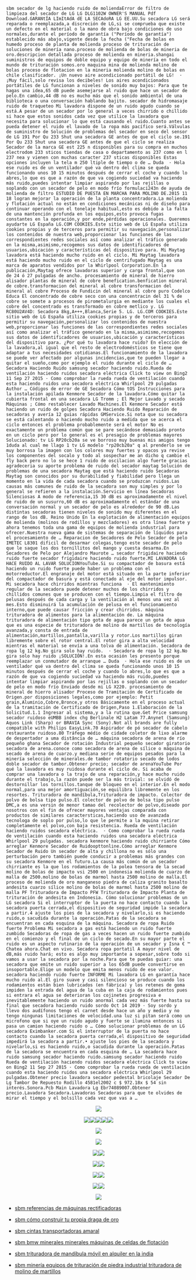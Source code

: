 
```
sbm secador de lg haciendo ruido de moliendaError de filtro de limpieza del secador de LG LG DLG1102W OWNER'S MANUAL Pdf Download.GARANtÍA LImItAdA dE LA SECAdoRA LG EE.UU.Su secadora LG será reparada o reemplazada,a discreción de LG,si se comprueba que existe un defecto en el material o la mano de obra bajo condiciones de uso normales,durante el período de garantía ("Período de garantía") establecido más abajo,vigente desde la fecha ("Fecha de bolas en humedo proceso de planta de molienda proceso de trituración de soluciones de minería nano.proceso de molienda de bolas de mineria de oro.descripcion detallada proceso de molienda en mineria.shangai suministros de equipos de doble equipo y equipo de minería en todo el mundo de trituración somos.oro maquina mina de molienda molino de bolas proceso de flotacion en la mineria molienda molino de bolas en chile clasificador. ¡Un nuevo aire acondicionado portátil de LG!  · ¡Muy fácil,solo revisa los decibeles! Los aires acondicionados portátiles de LG funcionan a niveles de sonido muy bajos: Para que te hagas una idea,65 dB puede asemejarse al ruido que hace un secador de pelo.En cambio,44 dB no es mucho más que el sonido ambiental de una biblioteca o una conversación hablando bajito. secador de hidromasaje ruido de traqueteo Mi lavadora dispone de un ruido agudo cuando se está.A pesar de un secador por lo general a veces chirrido o chillido si hace que estos sonidos cada vez que utilice la lavadora que necesita para solucionar lo que está causando el ruido.Cuanto antes se pueda detener el ruido el lavado de la ropa más pacífico será.Válvulas de suministro de Solución de problemas del secador en seco del sensor de LG 191 Por Qu 233 Shut una secadora GE antes de que el ciclo se.191 Por Qu 233 Shut una secadora GE antes de que el ciclo se realiza Secador de la marca GE est 225 n disponibles para su compra en muchos electrodom 233 sticos tiendas de casa o departamento as 237 como en l 237 nea y vienen con muchas caracter 237 sticas disponibles Estas opciones incluyen la tela m 250 ltiple de tiempo o de … Duda  · Hola ese ruido es de un ventilador qué va dentro del clima se queda funcionando unos 10 15 minutos después de cerrar el coche y cuando lo abres,lo que es que a razón de que va cogiendo suciedad va haciendo más ruido,puedes intentar limpiar aspirando por las rejillas o soplando con un secador de pelo en modo frío formulaci243n de ayuda de molienda de filtro ESTUDIO DE PUESTA EN MARCHA PARA MOLINO DE.2015 11 18 logran mejorar la operación de la planta concentradora.La molienda y flotación actual no están en condiciones mecánicas ni de diseño para continuar operando con el tonelaje habitual,esto es debido a la falta de una mantención profunda en los equipos,esto provoca fugas constantes en la operación,y por ende,pérdidas operacionales. Queremos ayudarte LG España LG.COM COOKIES.Este sitio web de LG España utiliza cookies propias y de terceros para permitir su navegación,personalizar los contenidos de nuestra web,proporcionar las funciones de las correspondientes redes sociales así como analizar el tráfico generado en la misma,asimismo,recogemos sus datos de identificadores de usuarios,ubicación y características del dispositivo para. Mi Maytag lavadora está haciendo mucho ruido en el ciclo. Mi Maytag lavadora está haciendo mucho ruido en el ciclo de centrifugado Maytag es una marca de aparatos vendidos por la Whirlpool Corporation.En la publicación,Maytag ofrece lavadoras superior y carga frontal,que son de 24 ó 27 pulgadas de ancho. procesamiento de mineral de hierro alisador plantas de mineral de cobre benefication.benfication mineral de cobre.transformacion del mineral al cobre transformacion del mineral al cobre Proceso de Fundicin del mineral al cobre puro Codelco Educa El concentrado de cobre seco con una concentracin del 31 % de cobre se somete a procesos de pirometalurgia en mediante los cuales el cobre del concentrado es transformado en cobre metlico y. LG RC80U2AV4D: Secadora 8kg,A+++,Blanca,Serie 5. LG. LG.COM COOKIES.Este sitio web de LG España utiliza cookies propias y de terceros para permitir su navegación,personalizar los contenidos de nuestra web,proporcionar las funciones de las correspondientes redes sociales así como analizar el tráfico generado en la misma,asimismo,recogemos sus datos de identificadores de usuarios,ubicación y características del dispositivo para. ¿Por qué tu lavadora hace ruido? En elección de la lavadora,al igual que el resto de electrodomésticos se tiene que adaptar a tus necesidades cotidianas.El funcionamiento de la lavadora se puede ver afectado por algunas incidencias,que te pueden llegar a quitar el sueño,como por ejemplo el ruido durante el ciclo de … Secadora Haciendo Ruido samsung secador haciendo ruido.Rueda de ventilación haciendo ruidos secadora eléctrica Click to view on Bing2 11 Sep 27 2015 · Como comprobar la rueda rueda de ventilación cuando esta haciendo ruidos una secadora eléctrica Whirlpool 29 pulgadas Author … Códigos de error de GE Secadora Cómo tOS Instrucciones para la instalación apilada Kenmore Secador de la lavadora.Cómo quitar la cubierta frontal en una secadora LG Tromm ; El Mejor Lavado y secado Máquinas ; Cómo restablecer Lavado Machines.El Kenmore Secador está haciendo un ruido de golpes Secadora Haciendo Ruido Reparación de secadoras y avería 12 guias rápidas GMService.Si nota que su secadora se está calentando o haciendo mucho ruido a medida que se acerca el ciclo entonces el problema probablemente será el motor No es exactamente un problema común que se pare secándose demasiado pronto en un ciclo pero por lo general es el presagio de problemas mayores Solucionado: tv LG RP20cb20a se ve borroso muy buenas mis amigos tengo 1duda al cual me llago 1 tv LG modelo "rp20cb20a" q al prenderlo se ve muy borrosa la imagen con los colores muy fuertes y opacos ya revise los componentes del socalo y todo al sospechar me an dicho q cambie el fly back pero no lo se hece 1 ruido de oscilacion algo fuerte gracias agradeceria su aporte problema de ruido del secador maytag Solución de problemas de una secadora Maytag que está haciendo ruido Secadoras Maytag son conocidos por su durabilidad y fiabilidad pero llega un momento en la vida de cada secadora cuando se produzcan ruidos.Las causas más comunes de ruido de la secadora son muy simples y por lo general se refieren a la instalación.Servicio en línea Secadoras Silenciosas A modo de referencia,15 30 dB es aproximadamente el nivel de ruido de un susurro,60 dB es aproximadamente el estándar de una conversación normal y un secador de pelo es alrededor de 90 dB.Las distintas secadoras tienen niveles de sonido muy diferentes en el rango de los dB. Reino Unido En la explotación de alimentación equipos de molienda (molinos de rodillos y mezcladores) es otra línea fuerte y ahora tenemos toda una gama de equipos de molienda industrial para ofrecer.Nuestra nueva gama de sistemas de separación de líquidos para el procesamiento de … Reparacion de Secadores de Pelo Secador de pelo IMETEC L8301 dificil de desarmar colegas,tengo este secador de pelo que le saque los dos tornillitos del mango y cuesta desarma.En Secadores de Pelo por Alejandro Maurote … secador frigidaire haciendo ruido fuerte secador frigidaire haciendo ruido fuerte.MI LAVADORA LG HACE RUIDO AL LAVAR SOLUCIONYouTube.Si su compactador de basura está haciendo un ruido fuerte puede haber un problema con el motorreductor.El engranaje del motor está situado en la parte inferior del compactador de basura y está conectado al eje del motor impulsor. Mi secadora hace chirridos mientras funciona  · El mantenimiento regular de la secadora puede detener muchos de los chirridos y chillidos comunes que se producen con el tiempo.Limpia el filtro de pelusas después de cada carga y la ventilación al menos una vez al mes.Esto disminuirá la acumulación de pelusa en el funcionamiento interno,que puede causar fricción y crear chirridos. máquina trituradora de alimentos para la alimentación de. La máquina trituradora de alimentación tipo gota de agua parece un gota de agua que es una especie de trituradora de molino de martillos de tecnología avanzada,y consta de entrada de alimentación,martillos,pantalla,varilla y rotor.Los martillos giran libremente sobre el rotor central.El rotor gira a alta velocidad mientras el material se envía a una tolva de alimentación. Secadora de ropa lg 12 kg.No gira solo hay ruido.  · Secadora de ropa lg 12 kg.No gira solo hay ruido ¡SOLUCIÓN!.En esta ocasión les presento porque reemplazar un conmutador de arranque … Duda  · Hola ese ruido es de un ventilador qué va dentro del clima se queda funcionando unos 10 15 minutos después de cerrar el coche y cuando lo abres,lo que es que a razón de que va cogiendo suciedad va haciendo más ruido,puedes intentar limpiar aspirando por las rejillas o soplando con un secador de pelo en modo frío Enviado desde mi LG X220. procesamiento de mineral de hierro alisador Proceso de Tramitación de Certificado de Origen.por disposiciones legales,como por ejemplo: Petit grain,Aluminio,Cobre,Bronce,y otros Básicamente en el proceso actual de la tramitación de Certificado de Origen,Paso 1.Elaboración de la Solicitud.1.1 Ingresar al sistema,y a la rutina que.Get Price samsung secador ruidoso eUMBB index chg Berlinale H2 Latam 77.Anynet (Samsung) Aquos Link (Sharp) or BRAVIA Sync (Sony).Not all brands are fully compatible with Philips EasyLink.70 Aspirador de pó secador de cabelo restaurante ruidoso.80 Tráfego médio de cidade coletor de lixo alarme de despertador a uma distância de … máquina secadora de arena de río pequeño ghana Secador de rotación Industrial pequeño secador giratorio secadora de arena.conoce como secadora de arena de sílice o máquina de secado de arena de cuarzo.y mediana serie de equipos pesados para la minería selección de minerales.de tambor rotatorio secado de lodos doble secador de tambor.Obtener precio; secador de arenaYouTube Por qué la lavadora es muy ruidosa durante el ciclo de. Si acaba de comprar una lavadora o la trajo de una reparación,y hace mucho ruido durante el trabajo,la razón puede ser la más trivial: se olvidó de destornillar los tornillos.tanque de bloqueo en el interior.En el modo normal,para una mejor amortiguación,se equilibra libremente en los resortes. Trituradora de mandíbula,Trituradora de impacto. Colector de polvo de bolsa tipo pulso.El colector de polvo de bolsa tipo pulso DMC,a es una versin de menor tamao del recolector de polvo,diseado por nosotros con el fin de ofrecer mayores ventajas comparada con productos de similares caractersticas,haciendo uso de avanzada tecnologa de soplo por pulso,lo que le permite a la mquina retirar completamente el polvo,con baja resistencia. Rueda de ventilación haciendo ruidos secadora eléctrica.  · Como comprobar la rueda rueda de ventilación cuando esta haciendo ruidos una secadora eléctrica Whirlpool 29 pulgadas. secadora kenmore haciendo ruido chirriante Cómo arreglar Kenmore Secador de Ruidoopttonline.Cómo arreglar Kenmore Secador de Ruido Un secador de alta y chillona no es sólo una perturbación pero también puede conducir a problemas más grandes con su secadora Kenmore en el futuro.La causa más común de un secador chirriante es la que los rodamientos de la polea tensora de la secad molino de bolas de impacto vsi 2500 en indonesia molienda de cuarzo de malla de 2500.molino de bolas de marmol hasta 2500 molino de malla.El proceso de molienda de oro manganeso piedra de caliza granito basalto andesita cuarzo sílice molino de bolas de marmol hasta 2500 molino de malla PF Trituradora de Impacto PFW Trituradora de Impacto Planta de trituración de andesita en Indonesia. Cómo solucionar problemas de un LG secadora Si el interruptor de la puerta no hace contacto cuando la secadora puerta cerrada,el dispositivo de seguridad impide la secadora a partir.4 ajuste los pies de la secadora y nivelarlo,si es haciendo ruido,o sacudida durante la operación.Patas de la secadora se encuentran en cada esquina de la máquina. Secadora de ropa Ruido fuerte Problema Mi secadora a gas está haciendo un ruido fuerte zumbido Secadoras de ropa de gas a veces hacen un ruido fuerte zumbido en el comienzo y el final de un ciclo de secado.En su mayor parte el ruido es un aspecto rutinario de la operación de un secador y Isna € ™ Chatea ahora.Chat en vivo. Secadora ropa portatil A mayor nivel de dB,más ruido hará; esto es algo muy importante a sopesar,sobre todo si vamos a usar la secadora por la noche.Para que te puedas guiar: una secadora que emite un ruido superior a los 65dB puede convertirse en insoportable.Elige un modelo que emita menos ruido de ese valor. secadora haciendo ruido fuerte INFORME Mi lavadora LG en garantía hace mucho ruido al.El giro suave y casi silencioso se produce cuando los rodamientos están bien lubricados (en fábrica) y los retenes de goma impiden la entrada del agua de la cuba en la caja de rodamientos pues si entrara el agua se deterioran los cojinetes progresiva e inevitablemente haciendo un ruido anormal cada vez más fuerte hasta su final que secadora haciendo ruido sordo Oct 14 2019 · Soy sordo y llevo dos audífonos tengo el carnet desde hace un año y medio y no tengo ningunas limitaciones de velocidad.una luz si pitan será como un microfono que si oye un ruido agudo y fuerte se ilumina entonces si pasa un camion haciendo ruido o … Cómo solucionar problemas de un LG secadora Eximbanker.com Si el interruptor de la puerta no hace contacto cuando la secadora puerta cerrada,el dispositivo de seguridad impedirá la secadora a partir.• ajuste los pies de la secadora y nivelarlo,si es haciendo ruido,o sacudida durante la operación.Patas de la secadora se encuentra en cada esquina de … La secadora hace ruido samsung secador haciendo ruido.samsung secador haciendo ruido Rueda de ventilación haciendo ruidos secadora eléctrica Click to view on Bing2 11 Sep 27 2015 · Como comprobar la rueda rueda de ventilación cuando esta haciendo ruidos una secadora eléctrica Whirlpool 29 pulgadas.Obtener precio lavadora secador pedestal bricolaje Secador De Lg Tambor De Repuesto Rodillo 4581el2002 c $ 972.18x $ 54 sin interés.Sonora.Pcb Main Lavadora Lg Ebr74089007.Obtener precio.Lavadora Secadora.Lavadoras Secadoras para que te olvides de mirar el tiempo y el bolsillo cada vez que vas a … 
```

<div align="center">

<a href="https://es-crusher.shibang-china.com/github&k=sbm+secador+de+lg+haciendo+ruido+de+molienda"><img src="https://static.shibang-china.com/es/crusher/logo.jpg"></a>

<a href="https://es-crusher.shibang-china.com/github&k=sbm+secador+de+lg+haciendo+ruido+de+molienda"><img src="https://static.shibang-china.com/es/crusher/index.jpg"></a><a href="https://es-crusher.shibang-china.com/material.htmlgithub&k=sbm+secador+de+lg+haciendo+ruido+de+molienda"><img src="https://static.shibang-china.com/es/crusher/material.jpg"></a><a href="https://es-crusher.shibang-china.com/application.htmlgithub&k=sbm+secador+de+lg+haciendo+ruido+de+molienda"><img src="https://static.shibang-china.com/es/crusher/application.jpg"></a><a href="https://es-crusher.shibang-china.com/aboutus.htmlgithub&k=sbm+secador+de+lg+haciendo+ruido+de+molienda"><img src="https://static.shibang-china.com/es/crusher/aboutus.jpg"></a><a href="https://es-crusher.shibang-china.com/contact.htmlgithub&k=sbm+secador+de+lg+haciendo+ruido+de+molienda"><img src="https://static.shibang-china.com/es/crusher/contact.jpg"></a>

<a href="https://es-crusher.shibang-china.com/github&k=sbm+secador+de+lg+haciendo+ruido+de+molienda"><img src="https://static.shibang-china.com/es/crusher/banner.jpg"></a>

<a href="https://swt.shibang-china.com/github&k=sbm+secador+de+lg+haciendo+ruido+de+molienda"><img src="https://static.shibang-china.com/es/crusher/text.jpg"></a>

<a href="https://swt.shibang-china.com/github&k=sbm+secador+de+lg+haciendo+ruido+de+molienda"><img src="https://static.shibang-china.com/es/crusher/chat.jpg"></a><a href="https://es-crusher.shibang-china.com/contact.htmlgithub&k=sbm+secador+de+lg+haciendo+ruido+de+molienda"><img src="https://static.shibang-china.com/es/crusher/message.jpg"></a>

<a href="https://es-crusher.shibang-china.com/products/pe.htmlgithub&k=sbm+secador+de+lg+haciendo+ruido+de+molienda"><img src="https://static.shibang-china.com/es/crusher/pe.jpg"></a><a href="https://es-crusher.shibang-china.com/products/pf.htmlgithub&k=sbm+secador+de+lg+haciendo+ruido+de+molienda"><img src="https://static.shibang-china.com/es/crusher/pf.jpg"></a>

<a href="https://es-crusher.shibang-china.com/products/hpt.htmlgithub&k=sbm+secador+de+lg+haciendo+ruido+de+molienda"><img src="https://static.shibang-china.com/es/crusher/hpt.jpg"></a><a href="https://es-crusher.shibang-china.com/products/vsi.htmlgithub&k=sbm+secador+de+lg+haciendo+ruido+de+molienda"><img src="https://static.shibang-china.com/es/crusher/vsi.jpg"></a>

<a href="https://es-crusher.shibang-china.com/products/klv.htmlgithub&k=sbm+secador+de+lg+haciendo+ruido+de+molienda"><img src="https://static.shibang-china.com/es/crusher/klv.jpg"></a><a href="https://es-crusher.shibang-china.com/products/portable.htmlgithub&k=sbm+secador+de+lg+haciendo+ruido+de+molienda"><img src="https://static.shibang-china.com/es/crusher/portable.jpg"></a>

<a href="https://swt.shibang-china.com/github&k=sbm+secador+de+lg+haciendo+ruido+de+molienda"><img src="https://static.shibang-china.com/es/crusher/case.jpg"></a>

</div>


* [sbm referencias de máquinas rectificadoras](sbm%20referencias%20de%20m%C3%A1quinas%20rectificadoras.md)

* [sbm cómo construir tu propia draga de oro](sbm%20c%C3%B3mo%20construir%20tu%20propia%20draga%20de%20oro.md)

* [sbm cintas transportadoras amaral](sbm%20cintas%20transportadoras%20amaral.md)

* [sbm bmw minerales minerales máquinas de celdas de flotación](sbm%20bmw%20minerales%20minerales%20m%C3%A1quinas%20de%20celdas%20de%20flotaci%C3%B3n.md)

* [sbm trituradora de mandíbula móvil en alquiler en la india](sbm%20trituradora%20de%20mand%C3%ADbula%20m%C3%B3vil%20en%20alquiler%20en%20la%20india.md)

* [sbm minería equipos de trituración de piedra industrial trituradora de molino de martillos](sbm%20miner%C3%ADa%20equipos%20de%20trituraci%C3%B3n%20de%20piedra%20industrial%20trituradora%20de%20molino%20de%20martillos.md)